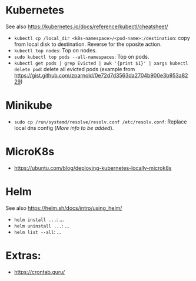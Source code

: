 # Kubernetes
See also https://kubernetes.io/docs/reference/kubectl/cheatsheet/

* `kubectl cp /local_dir <k8s-namespace>/<pod-name>:/destination`: copy from local disk to destination. Reverse for the oposite action.
* `kubectl top nodes`: Top on nodes.
* `sudo kubectl top pods --all-namespaces`: Top on pods.
* `kubectl get pods | grep Evicted | awk '{print $1}' | xargs kubectl delete pod`: delete all evicted pods (example from https://gist.github.com/zparnold/0e72d7d3563da2704b900e3b953a8229)

# Minikube
* `sudo cp /run/systemd/resolve/resolv.conf /etc/resolv.conf`: Replace local dns config (*More info to be added*).

# MicroK8s
* https://ubuntu.com/blog/deploying-kubernetes-locally-microk8s

# Helm
See also https://helm.sh/docs/intro/using_helm/

* `helm install ...`: ...
* `helm uninstall ...`: ...
* `helm list --all`: ...

# Extras:
* https://crontab.guru/
